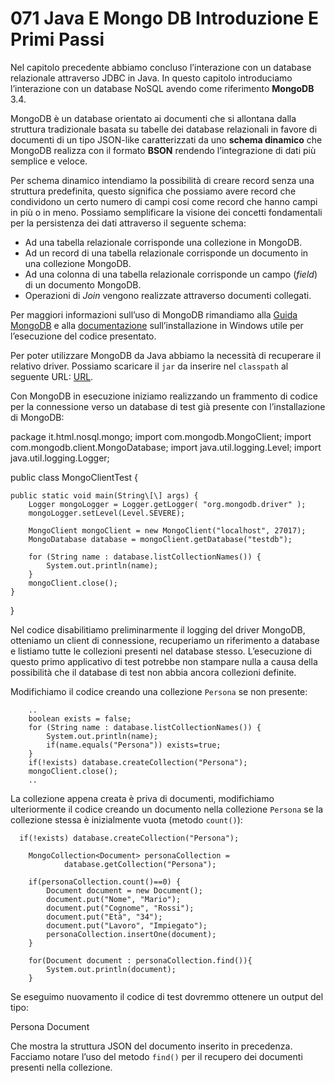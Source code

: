 # 071 Java E Mongo DB Introduzione E Primi Passi

Nel capitolo precedente abbiamo concluso l’interazione con un database relazionale attraverso JDBC in Java. In questo capitolo introduciamo l’interazione con un database NoSQL avendo come riferimento **MongoDB** 3.4.

MongoDB è un database orientato ai documenti che si allontana dalla struttura tradizionale basata su tabelle dei database relazionali in favore di documenti di un tipo JSON-like caratterizzati da uno **schema dinamico** che MongoDB realizza con il formato **BSON** rendendo l’integrazione di dati più semplice e veloce.

Per schema dinamico intendiamo la possibilità di creare record senza una struttura predefinita, questo significa che possiamo avere record che condividono un certo numero di campi cosi come record che hanno campi in più o in meno. Possiamo semplificare la visione dei concetti fondamentali per la persistenza dei dati attraverso il seguente schema:

* Ad una tabella relazionale corrisponde una collezione in MongoDB.
* Ad un record di una tabella relazionale corrisponde un documento in una collezione MongoDB.
* Ad una colonna di una tabella relazionale corrisponde un campo \(_field_\) di un documento MongoDB.
* Operazioni di _Join_ vengono realizzate attraverso documenti collegati.

Per maggiori informazioni sull’uso di MongoDB rimandiamo alla [Guida MongoDB](http://www.html.it/guide/guida-mongodb/) e alla [documentazione](https://docs.mongodb.com/manual/tutorial/install-mongodb-enterprise-on-windows/) sull’installazione in Windows utile per l’esecuzione del codice presentato.

Per poter utilizzare MongoDB da Java abbiamo la necessità di recuperare il relativo driver. Possiamo scaricare il `jar` da inserire nel `classpath` al seguente URL: [URL](https://mvnrepository.com/artifact/org.mongodb/mongo-java-driver/3.4.2).

Con MongoDB in esecuzione iniziamo realizzando un frammento di codice per la connessione verso un database di test già presente con l’installazione di MongoDB:

package it.html.nosql.mongo; import com.mongodb.MongoClient; import com.mongodb.client.MongoDatabase; import java.util.logging.Level; import java.util.logging.Logger;

public class MongoClientTest {

```text
public static void main(String\[\] args) {
    Logger mongoLogger = Logger.getLogger( "org.mongodb.driver" ); 
    mongoLogger.setLevel(Level.SEVERE);

    MongoClient mongoClient = new MongoClient("localhost", 27017);
    MongoDatabase database = mongoClient.getDatabase("testdb");

    for (String name : database.listCollectionNames()) {  
        System.out.println(name);
    }
    mongoClient.close();
}
```

}

Nel codice disabilitiamo preliminarmente il logging del driver MongoDB, otteniamo un client di connessione, recuperiamo un riferimento a database e listiamo tutte le collezioni presenti nel database stesso. L’esecuzione di questo primo applicativo di test potrebbe non stampare nulla a causa della possibilità che il database di test non abbia ancora collezioni definite.

Modifichiamo il codice creando una collezione `Persona` se non presente:

```text
    ..
    boolean exists = false;
    for (String name : database.listCollectionNames()) {  
        System.out.println(name);
        if(name.equals("Persona")) exists=true;
    }
    if(!exists) database.createCollection("Persona");
    mongoClient.close();
    ..
```

La collezione appena creata è priva di documenti, modifichiamo ulteriormente il codice creando un documento nella collezione `Persona` se la collezione stessa è inizialmente vuota \(metodo `count()`\):

```text
  if(!exists) database.createCollection("Persona");

    MongoCollection<Document> personaCollection = 
            database.getCollection("Persona");

    if(personaCollection.count()==0) {
        Document document = new Document();
        document.put("Nome", "Mario");
        document.put("Cognome", "Rossi");
        document.put("Età", "34");
        document.put("Lavoro", "Impiegato");
        personaCollection.insertOne(document);
    }

    for(Document document : personaCollection.find()){
        System.out.println(document);
    }
```

Se eseguimo nuovamento il codice di test dovremmo ottenere un output del tipo:

Persona Document

Che mostra la struttura JSON del documento inserito in precedenza. Facciamo notare l’uso del metodo `find()` per il recupero dei documenti presenti nella collezione.

